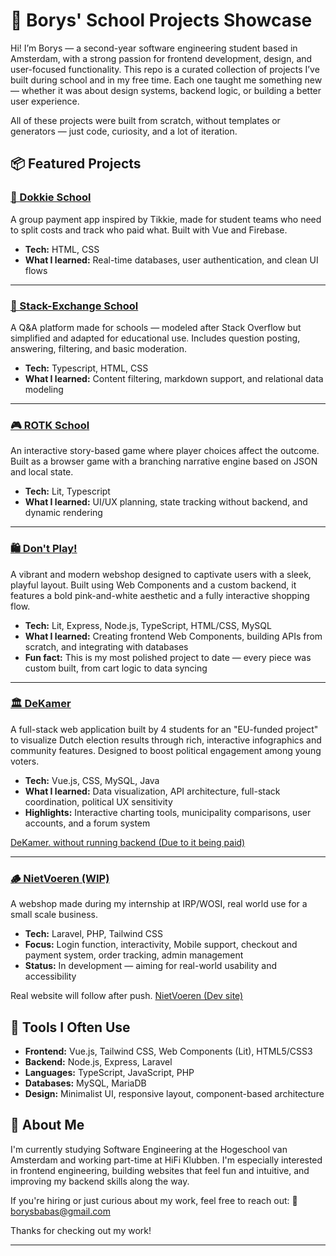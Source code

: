 # 🧠 Borys' School Projects Showcase

Hi! I’m Borys — a second-year software engineering student based in Amsterdam, with a strong passion for frontend development, design, and user-focused functionality. This repo is a curated collection of projects I’ve built during school and in my free time. Each one taught me something new — whether it was about design systems, backend logic, or building a better user experience.

All of these projects were built from scratch, without templates or generators — just code, curiosity, and a lot of iteration.

## 📦 Featured Projects

### [📱 Dokkie School](./dokkie-school)
A group payment app inspired by Tikkie, made for student teams who need to split costs and track who paid what. Built with Vue and Firebase.

- **Tech:** HTML, CSS
- **What I learned:** Real-time databases, user authentication, and clean UI flows

---

### [💬 Stack-Exchange School](./stack-exchange-school)
A Q&A platform made for schools — modeled after Stack Overflow but simplified and adapted for educational use. Includes question posting, answering, filtering, and basic moderation.

- **Tech:** Typescript, HTML, CSS
- **What I learned:** Content filtering, markdown support, and relational data modeling

---

### [🎮 ROTK School](./rotk-school)
An interactive story-based game where player choices affect the outcome. Built as a browser game with a branching narrative engine based on JSON and local state.

- **Tech:** Lit, Typescript
- **What I learned:** UI/UX planning, state tracking without backend, and dynamic rendering

---

### [🛍️ Don't Play!](./dont-play)
A vibrant and modern webshop designed to captivate users with a sleek, playful layout. Built using Web Components and a custom backend, it features a bold pink-and-white aesthetic and a fully interactive shopping flow.

- **Tech:** Lit, Express, Node.js, TypeScript, HTML/CSS, MySQL
- **What I learned:** Creating frontend Web Components, building APIs from scratch, and integrating with databases
- **Fun fact:** This is my most polished project to date — every piece was custom built, from cart logic to data syncing

---

### [🏛️ DeKamer](./dekamer)
A full-stack web application built by 4 students for an "EU-funded project" to visualize Dutch election results through rich, interactive infographics and community features. Designed to boost political engagement among young voters.

- **Tech:** Vue.js, CSS, MySQL, Java
- **What I learned:** Data visualization, API architecture, full-stack coordination, political UX sensitivity
- **Highlights:** Interactive charting tools, municipality comparisons, user accounts, and a forum system

[DeKamer. without running backend (Due to it being paid)](https://de-kamer.eu/)

---

### [🪵 NietVoeren (WIP)](./nietvoeren)
A webshop made during my internship at IRP/WOSI, real world use for a small scale business.

- **Tech:** Laravel, PHP, Tailwind CSS
- **Focus:** Login function, interactivity, Mobile support, checkout and payment system, order tracking, admin management
- **Status:** In development — aiming for real-world usability and accessibility

Real website will follow after push.
[NietVoeren (Dev site)](https://webshop.irp.nl/)

## 🧰 Tools I Often Use

- **Frontend:** Vue.js, Tailwind CSS, Web Components (Lit), HTML5/CSS3
- **Backend:** Node.js, Express, Laravel
- **Languages:** TypeScript, JavaScript, PHP
- **Databases:** MySQL, MariaDB
- **Design:** Minimalist UI, responsive layout, component-based architecture

## 🤝 About Me

I'm currently studying Software Engineering at the Hogeschool van Amsterdam and working part-time at HiFi Klubben. I'm especially interested in frontend engineering, building websites that feel fun and intuitive, and improving my backend skills along the way.

If you're hiring or just curious about my work, feel free to reach out:
📩 [borysbabas@gmail.com](mailto:borysbabas@gmail.com)

Thanks for checking out my work!

---
